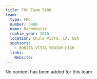 ```yaml
---
title: FRC Team 5488
team:
  type: FRC
  number: 5488
  name: Baronbotix
  rookie_year: 2015
  location: Chula Vista, CA, USA
  sponsors:
    - BONITA VISTA SENIOR HIGH
  links:
    Website: 
---
```

No content has been added for this team